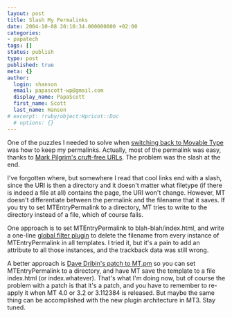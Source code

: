 ```yaml
---
layout: post
title: Slash My Permalinks
date: 2004-10-08 20:10:34.000000000 +02:00
categories:
- papatech
tags: []
status: publish
type: post
published: true
meta: {}
author:
  login: shanson
  email: papascott-wp@gmail.com
  display_name: PapaScott
  first_name: Scott
  last_name: Hanson
# excerpt: !ruby/object:Hpricot::Doc
  # options: {}
---
```

<p>One of the puzzles I needed to solve when <a href="http://www.papascott.de/archives/2004/10/06/new-motor/">switching back to Movable Type</a> was how to keep my permalinks. Actually, most of the permalink was easy, thanks to <a href="http://diveintomark.org/archives/2003/08/15/slugs" title="Cruft-free URLs in Movable Type [dive into mark]">Mark Pilgrim's cruft-free URLs</a>. The problem was the slash at the end. </p>
<p>I've forgotten where, but somewhere I read that cool links end with a slash, since the URI is then a directory and it doesn't matter what filetype (if there is indeed a file at all) contains the page, the URI won't change. However, MT doesn't differentiate between the permalink and the filename that it saves. If you try to set MTEntryPermalink to a directory, MT tries to write to the directory instead of a file, which of course fails.</p>
<p>One approach is to set MTEntryPermalink to blah-blah/index.html, and write a one-line <a href="http://www.movabletype.org/docs/mtmanual_programmatic.html#plugins" title="add_global_filter(slashify=>sub{my $s=$_[0];$s=~s!index.[\w]*$!!g;$s;});">global filter plugin</a> to delete the filename from every instance of MTEntryPermalink in all templates. I tried it, but it's a pain to add an attribute to all those instances, and the trackback data was still wrong.</p>
<p>A better approach is <a href="http://www.dribin.org/dave/blog/archives/2003/09/24/permalink_urls/" title="Dave Dribin's blog: Fixing Movable Type's Permalink URLs">Dave Dribin's patch to MT.pm</a> so you can set MTEntryPermalink to a directory, and have MT save the template to a file index.html (or index.whatever). That's what I'm doing now, but of course the problem with a patch is that it's a patch, and you have to remember to re-apply it when MT 4.0 or 3.2 or 3.112384 is released. But maybe the same thing can be accomplished with the new plugin architecture in MT3. Stay tuned.</p>
